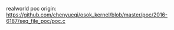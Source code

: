 realworld poc origin: https://github.com/chenyueqi/osok_kernel/blob/master/poc/2016-6187/seq_file_poc/poc.c
